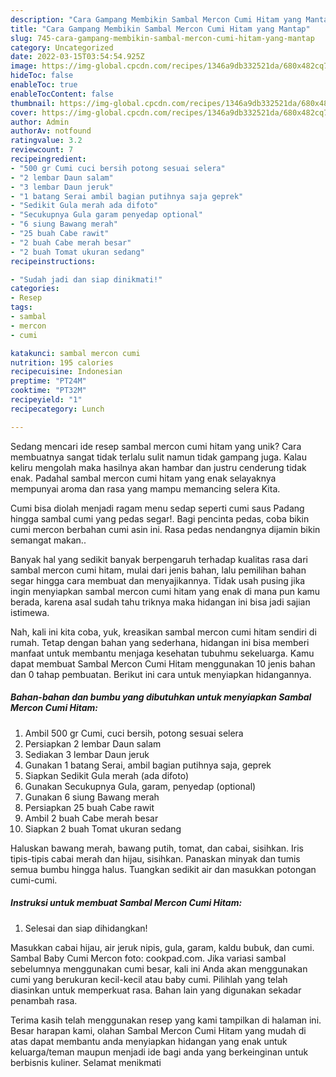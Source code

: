 ```yaml
---
description: "Cara Gampang Membikin Sambal Mercon Cumi Hitam yang Mantap"
title: "Cara Gampang Membikin Sambal Mercon Cumi Hitam yang Mantap"
slug: 745-cara-gampang-membikin-sambal-mercon-cumi-hitam-yang-mantap
category: Uncategorized
date: 2022-03-15T03:54:54.925Z
image: https://img-global.cpcdn.com/recipes/1346a9db332521da/680x482cq70/sambal-mercon-cumi-hitam-foto-resep-utama.jpg
hideToc: false
enableToc: true
enableTocContent: false
thumbnail: https://img-global.cpcdn.com/recipes/1346a9db332521da/680x482cq70/sambal-mercon-cumi-hitam-foto-resep-utama.jpg
cover: https://img-global.cpcdn.com/recipes/1346a9db332521da/680x482cq70/sambal-mercon-cumi-hitam-foto-resep-utama.jpg
author: Admin
authorAv: notfound
ratingvalue: 3.2
reviewcount: 7
recipeingredient:
- "500 gr Cumi cuci bersih potong sesuai selera"
- "2 lembar Daun salam"
- "3 lembar Daun jeruk"
- "1 batang Serai ambil bagian putihnya saja geprek"
- "Sedikit Gula merah ada difoto"
- "Secukupnya Gula garam penyedap optional"
- "6 siung Bawang merah"
- "25 buah Cabe rawit"
- "2 buah Cabe merah besar"
- "2 buah Tomat ukuran sedang"
recipeinstructions:

- "Sudah jadi dan siap dinikmati!"
categories:
- Resep
tags:
- sambal
- mercon
- cumi

katakunci: sambal mercon cumi 
nutrition: 195 calories
recipecuisine: Indonesian
preptime: "PT24M"
cooktime: "PT32M"
recipeyield: "1"
recipecategory: Lunch

---
```





Sedang mencari ide resep sambal mercon cumi hitam yang unik? Cara membuatnya sangat tidak terlalu sulit namun tidak gampang juga. Kalau keliru mengolah maka hasilnya akan hambar dan justru cenderung tidak enak. Padahal sambal mercon cumi hitam yang enak selayaknya mempunyai aroma dan rasa yang mampu memancing selera Kita.





Cumi bisa diolah menjadi ragam menu sedap seperti cumi saus Padang hingga sambal cumi yang pedas segar!. Bagi pencinta pedas, coba bikin cumi mercon berbahan cumi asin ini. Rasa pedas nendangnya dijamin bikin semangat makan..

Banyak hal yang sedikit banyak berpengaruh terhadap kualitas rasa dari sambal mercon cumi hitam, mulai dari jenis bahan, lalu pemilihan bahan segar hingga cara membuat dan menyajikannya. Tidak usah pusing jika ingin menyiapkan sambal mercon cumi hitam yang enak di mana pun kamu berada, karena asal sudah tahu triknya maka hidangan ini bisa jadi sajian istimewa.






Nah, kali ini kita coba, yuk, kreasikan sambal mercon cumi hitam sendiri di rumah. Tetap dengan bahan yang sederhana, hidangan ini bisa memberi manfaat untuk membantu menjaga kesehatan tubuhmu sekeluarga. Kamu dapat membuat Sambal Mercon Cumi Hitam menggunakan 10 jenis bahan dan 0 tahap pembuatan. Berikut ini cara untuk menyiapkan hidangannya.

<!--inarticleads1-->

##### Bahan-bahan dan bumbu yang dibutuhkan untuk menyiapkan Sambal Mercon Cumi Hitam:

1. Ambil 500 gr Cumi, cuci bersih, potong sesuai selera
1. Persiapkan 2 lembar Daun salam
1. Sediakan 3 lembar Daun jeruk
1. Gunakan 1 batang Serai, ambil bagian putihnya saja, geprek
1. Siapkan Sedikit Gula merah (ada difoto)
1. Gunakan Secukupnya Gula, garam, penyedap (optional)
1. Gunakan 6 siung Bawang merah
1. Persiapkan 25 buah Cabe rawit
1. Ambil 2 buah Cabe merah besar
1. Siapkan 2 buah Tomat ukuran sedang


Haluskan bawang merah, bawang putih, tomat, dan cabai, sisihkan. Iris tipis-tipis cabai merah dan hijau, sisihkan. Panaskan minyak dan tumis semua bumbu hingga halus. Tuangkan sedikit air dan masukkan potongan cumi-cumi. 

<!--inarticleads2-->

##### Instruksi untuk membuat Sambal Mercon Cumi Hitam:


1. Selesai dan siap dihidangkan!

Masukkan cabai hijau, air jeruk nipis, gula, garam, kaldu bubuk, dan cumi. Sambal Baby Cumi Mercon foto: cookpad.com. Jika variasi sambal sebelumnya menggunakan cumi besar, kali ini Anda akan menggunakan cumi yang berukuran kecil-kecil atau baby cumi. Pilihlah yang telah diasinkan untuk memperkuat rasa. Bahan lain yang digunakan sekadar penambah rasa. 

Terima kasih telah menggunakan resep yang kami tampilkan di halaman ini. Besar harapan kami, olahan Sambal Mercon Cumi Hitam yang mudah di atas dapat membantu anda menyiapkan hidangan yang enak untuk keluarga/teman maupun menjadi ide bagi anda yang berkeinginan untuk berbisnis kuliner. Selamat menikmati
